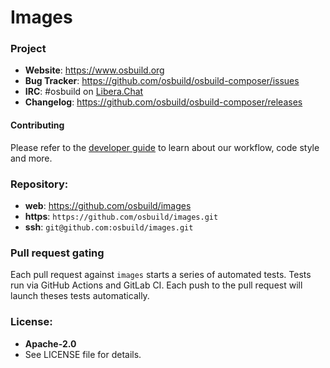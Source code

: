 Images
======

### Project

 * **Website**: <https://www.osbuild.org>
 * **Bug Tracker**: <https://github.com/osbuild/osbuild-composer/issues>
 * **IRC**: #osbuild on [Libera.Chat](https://libera.chat/)
 * **Changelog**: <https://github.com/osbuild/osbuild-composer/releases>

#### Contributing

Please refer to the [developer guide](https://www.osbuild.org/guides/developer-guide/developer-guide.html) to learn about our workflow, code style and more.

### Repository:

 - **web**:   <https://github.com/osbuild/images>
 - **https**: `https://github.com/osbuild/images.git`
 - **ssh**:   `git@github.com:osbuild/images.git`

### Pull request gating

Each pull request against `images` starts a series of automated
tests. Tests run via GitHub Actions and GitLab CI. Each push to the pull request
will launch theses tests automatically.

### License:

 - **Apache-2.0**
 - See LICENSE file for details.
